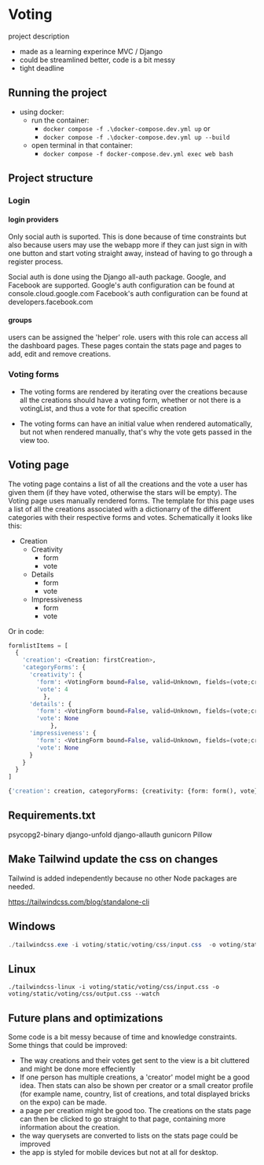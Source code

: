 # Voting

project description

- made as a learning experince MVC / Django
- could be streamlined better, code is a bit messy
- tight deadline

## Running the project

- using docker:
  - run the container:
    - ```docker compose -f .\docker-compose.dev.yml up```
    or
    - ```docker compose -f .\docker-compose.dev.yml up --build```
  - open terminal in that container:
    - ```docker compose -f docker-compose.dev.yml exec web bash```

## Project structure

### Login

#### login providers

Only social auth is suported. This is done because of time constraints but also because users may use the webapp more if they can just sign in with one button and start voting straight away, instead of having to go through a register process.

Social auth is done using the Django all-auth package. Google, and Facebook are supported.
Google's auth configuration can be found at console.cloud.google.com
Facebook's auth configuration can be found at developers.facebook.com

#### groups

users can be assigned the 'helper' role. users with this role can access all the dashboard pages. These pages contain the stats page and pages to add, edit and remove creations.

### Voting forms

- The voting forms are rendered by iterating over the creations because all the creations should have a voting form, whether or not there is a votingList, and thus a vote for that specific creation

- The voting forms can have an initial value when rendered automatically, but not when rendered manually, that's why the vote gets passed in the view too.

## Voting page

The voting page contains a list of all the creations and the vote a user has given them (if they have voted, otherwise the stars will be empty). The Voting page uses manually rendered forms. The template for this page uses a list of all the creations associated with a dictionarry of the different categories with their respective forms and votes. Schematically it looks like this:

- Creation
  - Creativity
    - form
    - vote
  - Details
    - form
    - vote
  - Impressiveness
    - form
    - vote

Or in code:

```python
formlistItems = [
  {
    'creation': <Creation: firstCreation>, 
    'categoryForms': {
      'creativity': {
        'form': <VotingForm bound=False, valid=Unknown, fields=(vote;creationId;category)>,
        'vote': 4
          },
      'details': {
        'form': <VotingForm bound=False, valid=Unknown, fields=(vote;creationId;category)>,
        'vote': None
            },
      'impressiveness': {
        'form': <VotingForm bound=False, valid=Unknown, fields=(vote;creationId;category)>,
        'vote': None
      }
    }
  }
]     
```

```python
{'creation': creation, categoryForms: {creativity: {form: form(), vote}, uniqueness: {form: form(), vote: vote}, impressiveness: {form: form(), vote: vote}
```

## Requirements.txt

psycopg2-binary
django-unfold
django-allauth
gunicorn
Pillow

## Make Tailwind update the css on changes

Tailwind is added independently because no other Node packages are needed.

<https://tailwindcss.com/blog/standalone-cli>

## Windows

 ```ps1
./tailwindcss.exe -i voting/static/voting/css/input.css  -o voting/static/voting/css/output.css --watch
 ```

## Linux

 ```shell
./tailwindcss-linux -i voting/static/voting/css/input.css -o voting/static/voting/css/output.css --watch
 ```

## Future plans and optimizations

Some code is a bit messy because of time and knowledge constraints. Some things that could be improved:

- The way creations and their votes get sent to the view is a bit cluttered and might be done more effeciently
- If one person has multiple creations, a 'creator' model might be a good idea. Then stats can also be shown per creator or a small creator profile (for example name, country, list of creations, and total displayed bricks on the expo) can be made.
- a page per creation might be good too. The creations on the stats page can then be clicked to go straight to that page, containing more information about the creation.
- the way querysets are converted to lists on the stats page could be improved
- the app is styled for mobile devices but not at all for desktop.
